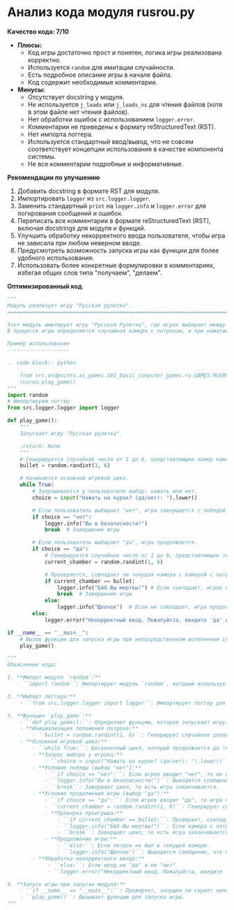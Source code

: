 # Анализ кода модуля rusrou.py

**Качество кода: 7/10**
   - **Плюсы:**
        - Код игры достаточно прост и понятен, логика игры реализована корректно.
        - Используется `random` для имитации случайности.
        - Есть подробное описание игры в начале файла.
        - Код содержит необходимые комментарии.
   - **Минусы:**
        - Отсутствует docstring у модуля.
        - Не используется `j_loads` или `j_loads_ns` для чтения файлов (хотя в этом файле нет чтения файлов).
        - Нет обработки ошибок с использованием `logger.error`.
        - Комментарии не приведены к формату reStructuredText (RST).
        - Нет импорта логгера.
        -  Используется стандартный ввод/вывод, что не совсем соответствует концепции использования в качестве компонента системы.
        - Не все комментарии подробные и информативные.

**Рекомендации по улучшению**
1. Добавить docstring в формате RST для модуля.
2. Импортировать `logger` из `src.logger.logger`.
3. Заменить стандартный `print` на `logger.info` и `logger.error` для логирования сообщений и ошибок.
4. Переписать все комментарии в формате reStructuredText (RST), включая docstrings для модуля и функций.
5.  Улучшить обработку некорректного ввода пользователя, чтобы игра не зависала при любом неверном вводе.
6. Предусмотреть возможность запуска игры как функции для более удобного использования.
7. Использовать более конкретные формулировки в комментариях, избегая общих слов типа "получаем", "делаем".

**Оптимизированный код**
```python
"""
Модуль реализует игру "Русская рулетка".
=========================================================================================

Этот модуль имитирует игру "Русская Рулетка", где игрок выбирает между продолжением игры и выходом.
В процессе игры определяется случайная камора с патроном, и при нажатии на курок проверяется, попал ли игрок в эту камору.

Пример использования
--------------------

.. code-block:: python

    from src.endpoints.ai_games.101_basic_computer_games.ru.GAMES.RUSROU import rusrou
    rusrou.play_game()
"""
import random
# Импортируем логгер
from src.logger.logger import logger

def play_game():
    """
    Запускает игру "Русская рулетка".

    :return: None
    """
    # Генерируется случайное число от 1 до 6, представляющее номер каморы с патроном.
    bullet = random.randint(1, 6)

    # Начинается основной игровой цикл.
    while True:
        # Запрашивается у пользователя выбор: нажать или нет.
        choice = input("Нажать на курок? (да/нет): ").lower()

        # Если пользователь выбирает "нет", игра завершается с победой.
        if choice == "нет":
            logger.info("Вы в безопасности!")
            break  # Завершение игры

        # Если пользователь выбирает "да", игра продолжается.
        if choice == "да":
            # Генерируется случайное число от 1 до 6, представляющее текущую камору.
            current_chamber = random.randint(1, 6)

            # Проверяется, совпадает ли текущая камора с каморой с патроном.
            if current_chamber == bullet:
                logger.info("БАХ-Вы мертвы!") # Если совпадает, игрок проигрывает.
                break  # Завершение игры
            else:
                logger.info("Щелчок")  # Если не совпадает, игра продолжается.
        else:
            logger.error("Некорректный ввод. Пожалуйста, введите 'да' или 'нет'.")

if __name__ == "__main__":
    # Вызов функции для запуска игры при непосредственном исполнении скрипта
    play_game()

"""
Объяснение кода:

1. **Импорт модуля `random`:**
   - ``import random``: Импортирует модуль `random`, который используется для генерации случайных чисел.

2. **Импорт логгера:**
    - ``from src.logger.logger import logger``: Импортирует логгер для записи сообщений и ошибок.

3. **Функция `play_game`:**
    - ``def play_game():``: Определяет функцию, которая запускает игру.
    - **Инициализация положения патрона:**
        - ``bullet = random.randint(1, 6)``: Генерирует случайное целое число от 1 до 6, представляющее номер каморы, в которой находится патрон.
    - **Основной игровой цикл:**
        - ``while True:``: Бесконечный цикл, который продолжается до тех пор, пока игра не закончится (игрок не решит остановиться или не проиграет).
        - **Запрос выбора у игрока:**
            - ``choice = input("Нажать на курок? (да/нет): ").lower()``: Запрашивает у пользователя ввод и переводит ввод в нижний регистр для упрощения сравнения.
        - **Условие победы (выбор "нет"):**
            - ``if choice == "нет":``: Если игрок вводит "нет", то он выигрывает.
            - ``logger.info("Вы в безопасности!")``: Выводится сообщение о победе.
            - ``break``: Завершает цикл, то есть игра заканчивается.
        - **Условие продолжения игры (выбор "да"):**
            - ``if choice == "да":``: Если игрок вводит "да", то игра продолжается.
            - ``current_chamber = random.randint(1, 6)``: Генерирует случайное целое число от 1 до 6, представляющее номер текущей каморы.
            - **Проверка проигрыша:**
                - ``if current_chamber == bullet:``: Проверяет, совпадает ли номер текущей каморы с номером каморы, в которой находится патрон.
                - ``logger.info("БАХ-Вы мертвы!")``: Если камора с патроном совпала, то игрок проигрывает и выводится сообщение о проигрыше.
                - ``break``: Завершает цикл, то есть игра заканчивается.
            - **Продолжение игры:**
                - ``else:``: Если патрон не был в текущей каморе.
                - ``logger.info("Щелчок")``: Выводится сообщение, что патрона не было и игра продолжается.
        - **Обработка некорректного ввода:**
             - ``else:``: Если ввод не "да" и не "нет"
             - ``logger.error("Некорректный ввод. Пожалуйста, введите 'да' или 'нет'.")``: Выводится сообщение об ошибке ввода.

4. **Запуск игры при запуске модуля:**
    - ``if __name__ == "__main__":``: Проверяет, запущен ли скрипт непосредственно.
    - ``play_game()``: Вызывает функцию для запуска игры.
"""
```